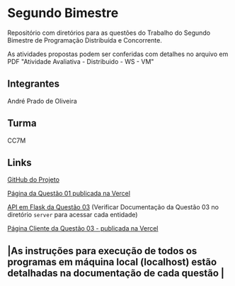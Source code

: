 # Segundo Bimestre

Repositório com diretórios para as questões do Trabalho do Segundo Bimestre de Programação Distribuída e Concorrente.

As atividades propostas podem ser conferidas com detalhes no arquivo em PDF "Atividade Avaliativa - Distribuido - WS - VM"

## Integrantes

André Prado de Oliveira

## Turma

CC7M

## Links

[GitHub do Projeto](https://github.com/Andreprado20/progDistConc/tree/main/bimestre02)

[Página da Questão 01 publicada na Vercel](https://questao01-fetch-currencies.vercel.app/)

[API em Flask da Questão 03](https://prog-dist-conc03.vercel.app/api/usuarios) (Verificar Documentação da Questão 03 no diretório `server` para acessar cada entidade)

[Página Cliente da Questão 03 - publicada na Vercel](https://prog-dist-conc03-frontend.vercel.app/)


|As instruções para execução de todos os programas em máquina local (localhost) estão detalhadas na documentação de cada questão            |
-----------------------------------------